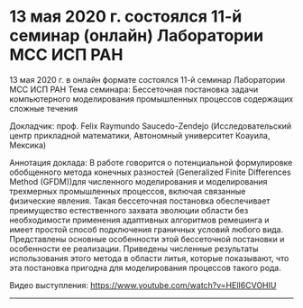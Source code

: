 ﻿13 мая 2020 г. состоялся 11-й семинар (онлайн) Лаборатории МСС ИСП РАН
=================
13 мая 2020 г. в онлайн формате состоялся 11-й семинар Лаборатории МСС ИСП РАН
Тема семинара: Бессеточная постановка задачи компьютерного моделирования промышленных процессов содержащих сложные течения

Докладчик: проф. Felix  Raymundo Saucedo-Zendejo (Исследовательский центр прикладной математики, Автономный университет Коауила, Мексика)

Аннотация доклада: В работе говорится о потенциальной формулировке обобщенного метода конечных разностей (Generalized Finite Differences Method (GFDM))для численного моделирования и моделирования трехмерных промышленных процессов, включая связанные физические явления. Такая бессеточная постановка обеспечивает преимущество естественного захвата эволюции области без необходимости применения адаптивных алгоритмов ремешинга и имеет простой способ подключения граничных условий любого вида. Представлены основные особенности этой бессеточной постановки и особенности ее реализации. Приведены численные результаты использования этого метода в области литья, которые показывают, что эта постановка пригодна для моделирования процессов такого рода.


Видео выступления: https://www.youtube.com/watch?v=HElI6CVOHIU
______________________________________________________________________________________________________________________




